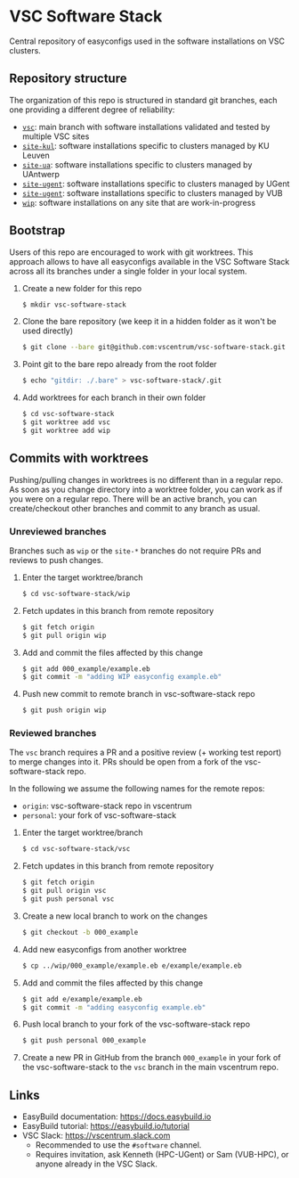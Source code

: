 # VSC Software Stack

Central repository of easyconfigs used in the software installations on VSC clusters.

## Repository structure

The organization of this repo is structured in standard git branches, each one
providing a different degree of reliability:

* [`vsc`](https://github.com/vscentrum/vsc-software-stack/tree/vsc): main branch
  with software installations validated and tested by multiple VSC sites
* [`site-kul`](https://github.com/vscentrum/vsc-software-stack/tree/site-kul):
  software installations specific to clusters managed by KU Leuven
* [`site-ua`](https://github.com/vscentrum/vsc-software-stack/tree/site-ua):
  software installations specific to clusters managed by UAntwerp
* [`site-ugent`](https://github.com/vscentrum/vsc-software-stack/tree/site-ugent):
  software installations specific to clusters managed by UGent
* [`site-ugent`](https://github.com/vscentrum/vsc-software-stack/tree/site-vub):
  software installations specific to clusters managed by VUB
* [`wip`](https://github.com/vscentrum/vsc-software-stack/tree/wip): software
  installations on any site that are work-in-progress

## Bootstrap

Users of this repo are encouraged to work with git worktrees. This approach
allows to have all easyconfigs available in the VSC Software Stack across all
its branches under a single folder in your local system.

1. Create a new folder for this repo
   ```bash
   $ mkdir vsc-software-stack
   ```
2. Clone the bare repository (we keep it in a hidden folder as it won't be used
   directly)
   ```bash
   $ git clone --bare git@github.com:vscentrum/vsc-software-stack.git vsc-software-stack/.bare
   ```
3. Point git to the bare repo already from the root folder
   ```bash
   $ echo "gitdir: ./.bare" > vsc-software-stack/.git
   ```
4. Add worktrees for each branch in their own folder
   ```bash
   $ cd vsc-software-stack
   $ git worktree add vsc
   $ git worktree add wip
   ```

## Commits with worktrees

Pushing/pulling changes in worktrees is no different than in a regular repo. As
soon as you change directory into a worktree folder, you can work as if you
were on a regular repo. There will be an active branch, you can create/checkout
other branches and commit to any branch as usual.

### Unreviewed branches

Branches such as `wip` or the `site-*` branches do not require PRs and reviews
to push changes.

1. Enter the target worktree/branch
   ```bash
   $ cd vsc-software-stack/wip
   ```
2. Fetch updates in this branch from remote repository
   ```bash
   $ git fetch origin
   $ git pull origin wip
   ```
3. Add and commit the files affected by this change
   ```bash
   $ git add 000_example/example.eb
   $ git commit -m "adding WIP easyconfig example.eb"
   ```
4. Push new commit to remote branch in vsc-software-stack repo
   ```bash
   $ git push origin wip
   ```

### Reviewed branches

The `vsc` branch requires a PR and a positive review (+ working test report) to
merge changes into it. PRs should be open from a fork of the vsc-software-stack
repo.

In the following we assume the following names for the remote repos:
* `origin`: vsc-software-stack repo in vscentrum
* `personal`: your fork of vsc-software-stack

1. Enter the target worktree/branch
   ```bash
   $ cd vsc-software-stack/vsc
   ```
2. Fetch updates in this branch from remote repository
   ```bash
   $ git fetch origin
   $ git pull origin vsc
   $ git push personal vsc
   ```
3. Create a new local branch to work on the changes
   ```bash
   $ git checkout -b 000_example
   ```
4. Add new easyconfigs from another worktree
   ```bash
   $ cp ../wip/000_example/example.eb e/example/example.eb
   ```
5. Add and commit the files affected by this change
   ```bash
   $ git add e/example/example.eb
   $ git commit -m "adding easyconfig example.eb"
   ```
6. Push local branch to your fork of the vsc-software-stack repo
   ```bash
   $ git push personal 000_example
   ```
7. Create a new PR in GitHub from the branch `000_example` in your fork of the
   vsc-software-stack to the `vsc` branch in the main vscentrum repo.

## Links

* EasyBuild documentation: https://docs.easybuild.io
* EasyBuild tutorial: https://easybuild.io/tutorial
* VSC Slack: https://vscentrum.slack.com
  * Recommended to use the `#software` channel.
  * Requires invitation, ask Kenneth (HPC-UGent) or Sam (VUB-HPC), or anyone already in the VSC Slack.
